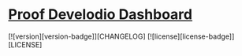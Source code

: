 # [Proof Develodio Dashboard](http://proof.develodio.com/)
[![version][version-badge]][CHANGELOG] [![license][license-badge]][LICENSE]
